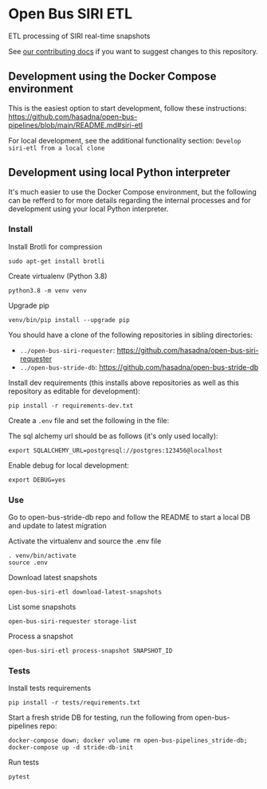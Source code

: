 # Open Bus SIRI ETL

ETL processing of SIRI real-time snapshots

See [our contributing docs](https://github.com/hasadna/open-bus-pipelines/blob/main/CONTRIBUTING.md) if you want to suggest changes to this repository.

## Development using the Docker Compose environment

This is the easiest option to start development, follow these instructions: https://github.com/hasadna/open-bus-pipelines/blob/main/README.md#siri-etl

For local development, see the additional functionality section: `Develop siri-etl from a local clone`

## Development using local Python interpreter

It's much easier to use the Docker Compose environment, but the following can be
refferd to for more details regarding the internal processes and for development
using your local Python interpreter. 

### Install

Install Brotli for compression

```
sudo apt-get install brotli
```

Create virtualenv (Python 3.8)

```
python3.8 -m venv venv
```

Upgrade pip

```
venv/bin/pip install --upgrade pip
```

You should have a clone of the following repositories in sibling directories:

* `../open-bus-siri-requester`: https://github.com/hasadna/open-bus-siri-requester
* `../open-bus-stride-db`: https://github.com/hasadna/open-bus-stride-db

Install dev requirements (this installs above repositories as well as this repository as editable for development):

```
pip install -r requirements-dev.txt
```

Create a `.env` file and set the following in the file:

The sql alchemy url should be as follows (it's only used locally):

```
export SQLALCHEMY_URL=postgresql://postgres:123456@localhost
```

Enable debug for local development:

```
export DEBUG=yes
```

### Use

Go to open-bus-stride-db repo and follow the README to start a local DB and update to latest migration

Activate the virtualenv and source the .env file

```
. venv/bin/activate
source .env
```

Download latest snapshots

```
open-bus-siri-etl download-latest-snapshots
```

List some snapshots

```
open-bus-siri-requester storage-list
```

Process a snapshot

```
open-bus-siri-etl process-snapshot SNAPSHOT_ID
```

### Tests

Install tests requirements

```
pip install -r tests/requirements.txt
```

Start a fresh stride DB for testing, run the following from open-bus-pipelines repo:

```
docker-compose down; docker volume rm open-bus-pipelines_stride-db; docker-compose up -d stride-db-init
```

Run tests

```
pytest
```
